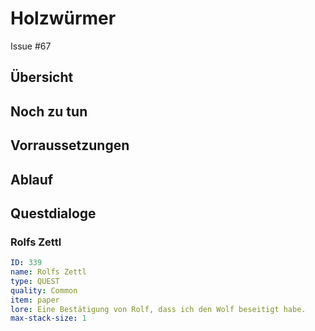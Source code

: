 # Holzwürmer <!-- omit in toc -->

Issue #67
## Übersicht <!-- omit in toc -->

##  Noch zu tun

##  Vorraussetzungen

## Ablauf

## Questdialoge
















### Rolfs Zettl

```yml
ID: 339
name: Rolfs Zettl
type: QUEST
quality: Common 
item: paper
lore: Eine Bestätigung von Rolf, dass ich den Wolf beseitigt habe.
max-stack-size: 1
```
